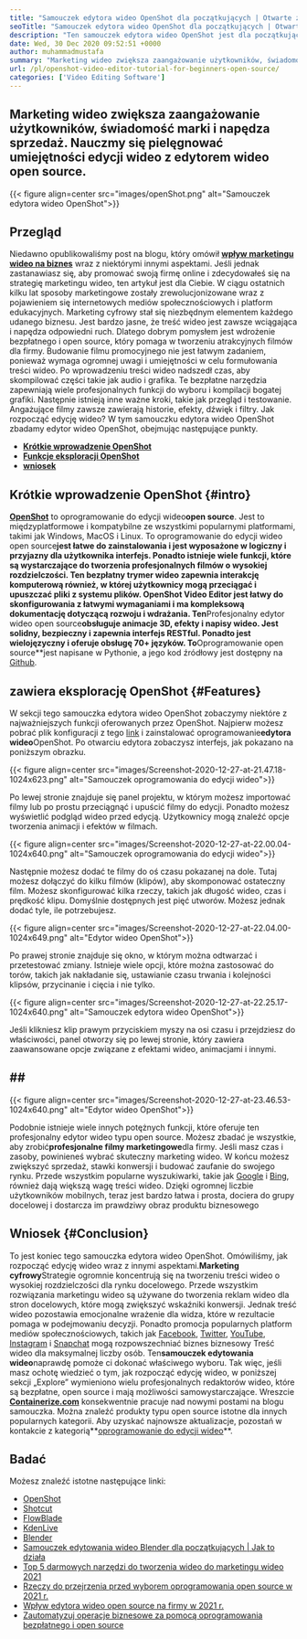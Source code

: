 ```yaml
---
title: "Samouczek edytora wideo OpenShot dla początkujących | Otwarte źródło" 
seoTitle: "Samouczek edytora wideo OpenShot dla początkujących | Otwarte źródło" 
description: "Ten samouczek edytora wideo OpenShot jest dla początkujących do rozpoczęcia edycji wideo. Jest to modny edytor wideo, który oferuje takie funkcje, jak animacje 3D i wiele innych." 
date: Wed, 30 Dec 2020 09:52:51 +0000
author: muhammadmustafa
summary: "Marketing wideo zwiększa zaangażowanie użytkowników, świadomość marki i napędza sprzedaż. Nauczmy się pielęgnować umiejętności edycji wideo z edytorem wideo open source." 
url: /pl/openshot-video-editor-tutorial-for-beginners-open-source/
categories: ['Video Editing Software']
---
```


## Marketing wideo zwiększa zaangażowanie użytkowników, świadomość marki i napędza sprzedaż. Nauczmy się pielęgnować umiejętności edycji wideo z edytorem wideo open source.

{{< figure align=center src="images/openShot.png" alt="Samouczek edytora wideo OpenShot">}}


## Przegląd
Niedawno opublikowaliśmy post na blogu, który omówił [**wpływ marketingu wideo na biznes**][1] wraz z niektórymi innymi aspektami. Jeśli jednak zastanawiasz się, aby promować swoją firmę online i zdecydowałeś się na strategię marketingu wideo, ten artykuł jest dla Ciebie. W ciągu ostatnich kilku lat sposoby marketingowe zostały zrewolucjonizowane wraz z pojawieniem się internetowych mediów społecznościowych i platform edukacyjnych. Marketing cyfrowy stał się niezbędnym elementem każdego udanego biznesu. Jest bardzo jasne, że treść wideo jest zawsze wciągająca i napędza odpowiedni ruch. Dlatego dobrym pomysłem jest wdrożenie bezpłatnego i open source, który pomaga w tworzeniu atrakcyjnych filmów dla firmy.
Budowanie filmu promocyjnego nie jest łatwym zadaniem, ponieważ wymaga ogromnej uwagi i umiejętności w celu formułowania treści wideo. Po wprowadzeniu treści wideo nadszedł czas, aby skompilować części takie jak audio i grafika. Te bezpłatne narzędzia zapewniają wiele profesjonalnych funkcji do wyboru i kompilacji bogatej grafiki. Następnie istnieją inne ważne kroki, takie jak przegląd i testowanie. Angażujące filmy zawsze zawierają historie, efekty, dźwięk i filtry. Jak rozpocząć edycję wideo? W tym samouczku edytora wideo OpenShot zbadamy edytor wideo OpenShot, obejmując następujące punkty.
* **[Krótkie wprowadzenie OpenShot][2]**
* **[Funkcje eksploracji OpenShot][3]**
* **[wniosek][4]**

## Krótkie wprowadzenie OpenShot   {#intro}
[**OpenShot**][5] to oprogramowanie do edycji wideo**open source**. Jest to międzyplatformowe i kompatybilne ze wszystkimi popularnymi platformami, takimi jak Windows, MacOS i Linux. To oprogramowanie do edycji wideo open source**jest łatwe do zainstalowania i jest wyposażone w logiczny i przyjazny dla użytkownika interfejs. Ponadto istnieje wiele funkcji, które są wystarczające do tworzenia profesjonalnych filmów o wysokiej rozdzielczości. Ten bezpłatny trymer wideo zapewnia interakcję komputerową również, w której użytkownicy mogą przeciągać i upuszczać pliki z systemu plików. OpenShot Video Editor jest łatwy do skonfigurowania z łatwymi wymaganiami i ma kompleksową dokumentację dotyczącą rozwoju i wdrażania.
Ten**Profesjonalny edytor wideo open source**obsługuje animacje 3D, efekty i napisy wideo. Jest solidny, bezpieczny i zapewnia interfejs RESTful. Ponadto jest wielojęzyczny i oferuje obsługę 70+ języków. To**Oprogramowanie open source**jest napisane w Pythonie, a jego kod źródłowy jest dostępny na [Github][6].

## zawiera eksplorację OpenShot   {#Features}
W sekcji tego samouczka edytora wideo OpenShot zobaczymy niektóre z najważniejszych funkcji oferowanych przez OpenShot. Najpierw możesz pobrać plik konfiguracji z tego [link][7] i zainstalować oprogramowanie**edytora wideo**OpenShot.
Po otwarciu edytora zobaczysz interfejs, jak pokazano na poniższym obrazku.

{{< figure align=center src="images/Screenshot-2020-12-27-at-21.47.18-1024x623.png" alt="Samouczek oprogramowania do edycji wideo">}}

Po lewej stronie znajduje się panel projektu, w którym możesz importować filmy lub po prostu przeciągnąć i upuścić filmy do edycji. Ponadto możesz wyświetlić podgląd wideo przed edycją. Użytkownicy mogą znaleźć opcje tworzenia animacji i efektów w filmach.

{{< figure align=center src="images/Screenshot-2020-12-27-at-22.00.04-1024x640.png" alt="Samouczek oprogramowania do edycji wideo">}}

Następnie możesz dodać te filmy do oś czasu pokazanej na dole. Tutaj możesz dołączyć do kilku filmów (klipów), aby skomponować ostateczny film. Możesz skonfigurować kilka rzeczy, takich jak długość wideo, czas i prędkość klipu. Domyślnie dostępnych jest pięć utworów. Możesz jednak dodać tyle, ile potrzebujesz.

{{< figure align=center src="images/Screenshot-2020-12-27-at-22.04.00-1024x649.png" alt="Edytor wideo OpenShot">}}

Po prawej stronie znajduje się okno, w którym można odtwarzać i przetestować zmiany. Istnieje wiele opcji, które można zastosować do torów, takich jak nakładanie się, ustawianie czasu trwania i kolejności klipsów, przycinanie i cięcia i nie tylko.

{{< figure align=center src="images/Screenshot-2020-12-27-at-22.25.17-1024x640.png" alt="Samouczek edytora wideo OpenShot">}}

Jeśli klikniesz klip prawym przyciskiem myszy na osi czasu i przejdziesz do właściwości, panel otworzy się po lewej stronie, który zawiera zaawansowane opcje związane z efektami wideo, animacjami i innymi.

## ## ## 

{{< figure align=center src="images/Screenshot-2020-12-27-at-23.46.53-1024x640.png" alt="Edytor wideo OpenShot">}}

Podobnie istnieje wiele innych potężnych funkcji, które oferuje ten profesjonalny edytor wideo typu open source. Możesz zbadać je wszystkie, aby zrobić**profesjonalne filmy marketingowe**dla firmy. Jeśli masz czas i zasoby, powinieneś wybrać skuteczny marketing wideo. W końcu możesz zwiększyć sprzedaż, stawki konwersji i budować zaufanie do swojego rynku. Przede wszystkim popularne wyszukiwarki, takie jak [Google][8] i [Bing][9], również dają większą wagę treści wideo. Dzięki ogromnej liczbie użytkowników mobilnych, teraz jest bardzo łatwa i prosta, dociera do grupy docelowej i dostarcza im prawdziwy obraz produktu biznesowego

## Wniosek   {#Conclusion}
To jest koniec tego samouczka edytora wideo OpenShot. Omówiliśmy, jak rozpocząć edycję wideo wraz z innymi aspektami.**Marketing cyfrowy**Strategie ogromnie koncentrują się na tworzeniu treści wideo o wysokiej rozdzielczości dla rynku docelowego. Przede wszystkim rozwiązania marketingu wideo są używane do tworzenia reklam wideo dla stron docelowych, które mogą zwiększyć wskaźniki konwersji. Jednak treść wideo pozostawia emocjonalne wrażenie dla widza, które w rezultacie pomaga w podejmowaniu decyzji. Ponadto promocja popularnych platform mediów społecznościowych, takich jak [Facebook][10], [Twitter][11], [YouTube][12], [Instagram][13] i [Snapchat][14] mogą rozpowszechniać biznes biznesowy Treść wideo dla maksymalnej liczby osób. Ten**samouczek edytowania wideo**naprawdę pomoże ci dokonać właściwego wyboru. Tak więc, jeśli masz ochotę wiedzieć o tym, jak rozpocząć edycję wideo, w poniższej sekcji „Explore” wymieniono wielu profesjonalnych redaktorów wideo, które są bezpłatne, open source i mają możliwości samowystarczające.
Wreszcie [**Containerize.com**][15] konsekwentnie pracuje nad nowymi postami na blogu samouczka. Można znaleźć produkty typu open source istotne dla innych popularnych kategorii. Aby uzyskać najnowsze aktualizacje, pozostań w kontakcie z kategorią**[oprogramowanie do edycji wideo][16]**.

## Badać
Możesz znaleźć istotne następujące linki:
  * [OpenShot][5]
  * [Shotcut][17]
  * [FlowBlade][18]
  * [KdenLive][19]
  * [Blender][20]
  * [Samouczek edytowania wideo Blender dla początkujących | Jak to działa][21]
  * [Top 5 darmowych narzędzi do tworzenia wideo do marketingu wideo 2021][22]
  * [Rzeczy do przejrzenia przed wyborem oprogramowania open source w 2021 r.][23]
  * [Wpływ edytora wideo open source na firmy w 2021 r.][1]
  * [Zautomatyzuj operacje biznesowe za pomocą oprogramowania bezpłatnego i open source][24]

  
[1]: https://blog.containerize.com/video-editing-software/how-video-editing-software-improves-business-video-marketing/
[2]: #intro
[3]: #features
[4]: #Conclusion
[5]: https://products.containerize.com/video-editing-software/openshot
[6]: https://github.com/OpenShot/openshot-qt
[7]: https://www.openshot.org/download/
[8]: https://www.google.com/
[9]: https://www.bing.com/
[10]: https://www.facebook.com/
[11]: https://twitter.com/home
[12]: https://www.youtube.com/
[13]: http://instagram.com
[14]: https://www.snapchat.com/
[15]: https://www.containerize.com/
[16]: https://products.containerize.com/video-editing-software
[17]: https://products.containerize.com/video-editing-software/shotcut
[18]: https://products.containerize.com/video-editing-software/flowblade
[19]: https://products.containerize.com/video-editing-software/kdenlive
[20]: https://products.containerize.com/video-editing-software/blender
[21]: https://blog.containerize.com/video-editing-software/blender-video-editing-tutorial-for-beginners/
[22]: https://blog.containerize.com/video-editing-software/top-5-open-source-video-editor-software-for-video-marketing/
[23]: https://blog.containerize.com/cmdb-software/things-to-review-before-opting-open-source-software-in-2021/
[24]: https://blog.containerize.com/blogging/automate-business-operations-using-open-source-software/
